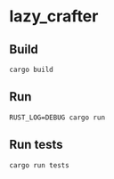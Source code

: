 # lazy_crafter

## Build
`cargo build`


## Run
`RUST_LOG=DEBUG cargo run`


## Run tests
`cargo run tests`